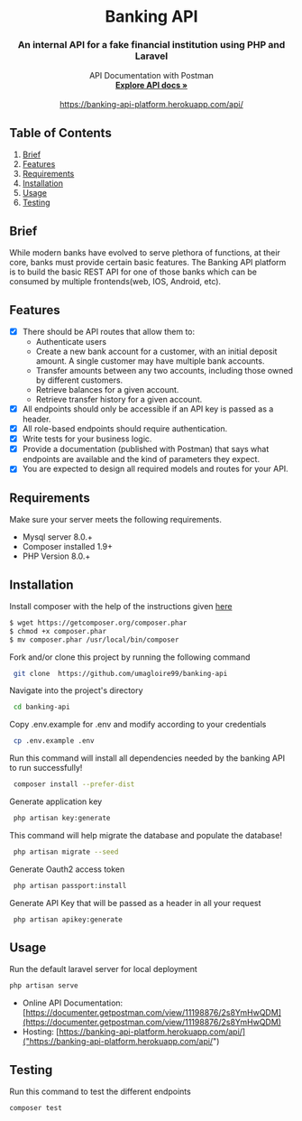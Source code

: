 <p align="center">
    <h1 align="center">Banking API</h1>
    <h3 align="center">An internal API for a fake financial institution using PHP and Laravel</h3>
<p align="center">
    API Documentation with Postman
    <br />
    <a href="https://documenter.getpostman.com/view/11198876/2s8YmHwQDM"><strong>Explore API docs »</strong></a>
    <br />
    <br />
    <a href="https://banking-api-platform.herokuapp.com/api/">https://banking-api-platform.herokuapp.com/api/</a>
</p>

## Table of Contents
1. [Brief](#brief)
2. [Features](#features)
3. [Requirements](#requirements)
4. [Installation](#installation)
5. [Usage](#usage)
6. [Testing](#testing)

## Brief
While modern banks have evolved to serve plethora of functions, at their core, banks must provide certain basic
features. The Banking API platform is to build the basic REST API for one of those banks which can be consumed by
multiple frontends(web, IOS, Android, etc).

## Features
-[x] There should be API routes that allow them to:
    - Authenticate users
    - Create a new bank account for a customer, with an initial deposit amount. A single customer may have multiple bank accounts.
    - Transfer amounts between any two accounts, including those owned by different customers.
    - Retrieve balances for a given account.
    - Retrieve transfer history for a given account.
-[x] All endpoints should only be accessible if an API key is passed as a header.
-[x] All role-based endpoints should require authentication.
-[x] Write tests for your business logic.
-[x] Provide a documentation (published with Postman) that says what endpoints are available and the kind of parameters they expect.
-[x] You are expected to design all required models and routes for your API.

## Requirements
Make sure your server meets the following requirements.

-   Mysql server 8.0.+
-   Composer installed 1.9+
-   PHP Version 8.0.+

## Installation
Install composer with the help of the instructions given [here](https://getcomposer.org/doc/00-intro.md#installation-linux-unix-macos)
``` bash  
$ wget https://getcomposer.org/composer.phar
$ chmod +x composer.phar
$ mv composer.phar /usr/local/bin/composer
```

Fork and/or clone this project by running the following command
``` bash  
 git clone  https://github.com/umagloire99/banking-api
```

Navigate into the project's directory
``` bash  
 cd banking-api 
```

Copy .env.example for .env and modify according to your credentials
```bash
 cp .env.example .env
```

Run this command will install all dependencies needed by the banking API to run successfully!
```bash
 composer install --prefer-dist
```

Generate application key
```bash
 php artisan key:generate
```

This command will help migrate the database and populate the database!
```bash
 php artisan migrate --seed
```

Generate Oauth2 access token
```bash
 php artisan passport:install
```

Generate API Key that will be passed as a header in all your request
```bash
 php artisan apikey:generate
```

## Usage
Run the default laravel server for local deployment
```bash
php artisan serve
```
- Online API Documentation: [https://documenter.getpostman.com/view/11198876/2s8YmHwQDM](https://documenter.getpostman.com/view/11198876/2s8YmHwQDM)
- Hosting: [https://banking-api-platform.herokuapp.com/api/]("https://banking-api-platform.herokuapp.com/api/")


## Testing
Run this command to test the different endpoints
```bash
composer test
```
